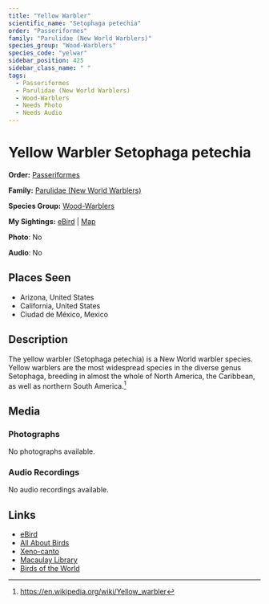 ```yaml
---
title: "Yellow Warbler"
scientific_name: "Setophaga petechia"
order: "Passeriformes"
family: "Parulidae (New World Warblers)"
species_group: "Wood-Warblers"
species_code: "yelwar"
sidebar_position: 425
sidebar_class_name: " "
tags: 
  - Passeriformes
  - Parulidae (New World Warblers)
  - Wood-Warblers
  - Needs Photo
  - Needs Audio
---
```


# Yellow Warbler <span className='sci_name'>Setophaga petechia</span>

**Order:** [Passeriformes](/tags/passeriformes)

**Family:** [Parulidae (New World Warblers)](/tags/parulidae-new-world-warblers)

**Species Group:** [Wood-Warblers](/tags/wood-warblers)

**My Sightings:** [eBird](https://ebird.org/lifelist?r=world&time=life&spp=yelwar) | [Map](/map?species_code=yelwar)

**Photo**: No 

**Audio**: No

## Places Seen

* Arizona, United States
* California, United States
* Ciudad de México, Mexico

## Description
The yellow warbler (Setophaga petechia) is a New World warbler species. Yellow warblers are the most widespread species in the diverse genus Setophaga, breeding in almost the whole of North America, the Caribbean, as well as northern South America.[^1]

[^1]: https://en.wikipedia.org/wiki/Yellow_warbler

## Media
### Photographs
No photographs available.

### Audio Recordings
No audio recordings available.

## Links
* [eBird](https://ebird.org/species/yelwar) 
* [All About Birds](https://www.allaboutbirds.org/guide/yelwar) 
* [Xeno-canto](https://www.xeno-canto.org/species/setophaga-petechia) 
* [Macaulay Library](https://search.macaulaylibrary.org/catalog?taxonCode=yelwar&sort=rating_rank_desc)
* [Birds of the World](https://birdsoftheworld.org/bow/species/yelwar)
